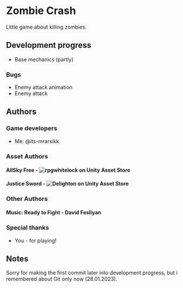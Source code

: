# Zombie Crash
Little game about killing zombies.
## Development progress
- Base mechanics (partly)
### Bugs
- Enemy attack animation
- Enemy attack
## Authors
### Game developers
- Me: @its-mrarsikk
### Asset Authors
#### AllSky Free - ![rpgwhitelock](https://assetstore.unity.com/publishers/3830) on Unity Asset Store
#### Justice Sword - ![Delighton](https://assetstore.unity.com/publishers/67496) on Unity Asset Store
### Other Authors
#### Music: Ready to Fight - David Fesliyan
### Special thanks
- You - for playing!
## Notes
Sorry for making the first commit later into development progress, but i remembered about Git only now (28.01.2023).
